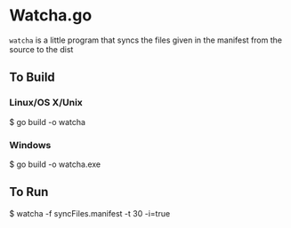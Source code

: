 # Watcha.go

`watcha` is a little program that syncs the files given in the manifest
from the source to the dist

## To Build

### Linux/OS X/Unix

  $ go build -o watcha

### Windows

  $ go build -o watcha.exe

## To Run

  $ watcha -f syncFiles.manifest -t 30 -i=true
